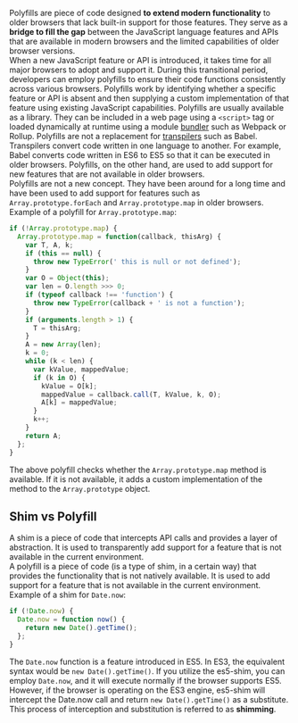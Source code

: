 Polyfills are piece of code designed **to extend modern functionality** to older browsers that lack built-in support for those features. 
They serve as a **bridge to fill the gap** between the JavaScript language features and APIs that are available in modern browsers and the limited capabilities of older browser versions. <br />
When a new JavaScript feature or API is introduced, it takes time for all major browsers to adopt and support it. During this transitional period, developers can employ polyfills to ensure their code functions consistently across various browsers.
Polyfills work by identifying whether a specific feature or API is absent and then supplying a custom implementation of that feature using existing JavaScript capabilities.
Polyfills are usually available as a library. They can be included in a web page using a `<script>` tag or loaded dynamically at runtime using a module [bundler](./bundler-vs-transpiler.md) such as Webpack or Rollup.
Polyfills are not a replacement for [transpilers](./bundler-vs-transpiler.md) such as Babel. Transpilers convert code written in one language to another. For example, Babel converts code written in ES6 to ES5 so that it can be executed in older browsers. Polyfills, on the other hand, are used to add support for new features that are not available in older browsers. <br/>
Polyfills are not a new concept. They have been around for a long time and have been used to add support for features such as `Array.prototype.forEach` and `Array.prototype.map` in older browsers. <br />
Example of a polyfill for `Array.prototype.map`:
```js
if (!Array.prototype.map) {
  Array.prototype.map = function(callback, thisArg) {
    var T, A, k;
    if (this == null) {
      throw new TypeError(' this is null or not defined');
    }
    var O = Object(this);
    var len = O.length >>> 0;
    if (typeof callback !== 'function') {
      throw new TypeError(callback + ' is not a function');
    }
    if (arguments.length > 1) {
      T = thisArg;
    }
    A = new Array(len);
    k = 0;
    while (k < len) {
      var kValue, mappedValue;
      if (k in O) {
        kValue = O[k];
        mappedValue = callback.call(T, kValue, k, O);
        A[k] = mappedValue;
      }
      k++;
    }
    return A;
  };
}
```
The above polyfill checks whether the `Array.prototype.map` method is available. If it is not available, it adds a custom implementation of the method to the `Array.prototype` object. <br />

## Shim vs Polyfill
A shim is a piece of code that intercepts API calls and provides a layer of abstraction. It is used to transparently add support for a feature that is not available in the current environment. <br />
A polyfill is a piece of code (is a type of shim, in a certain way) that provides the functionality that is not natively available. It is used to add support for a feature that is not available in the current environment. <br />
Example of a shim for `Date.now`:
```js
if (!Date.now) {
  Date.now = function now() {
    return new Date().getTime();
  };
}
```
The `Date.now` function is a feature introduced in ES5. In ES3, the equivalent syntax would be `new Date().getTime()`. If you utilize the es5-shim, you can employ `Date.now`, and it will execute normally if the browser supports ES5. However, if the browser is operating on the ES3 engine, es5-shim will intercept the Date.now call and return `new Date().getTime()` as a substitute. This process of interception and substitution is referred to as **shimming**.
 <br />
